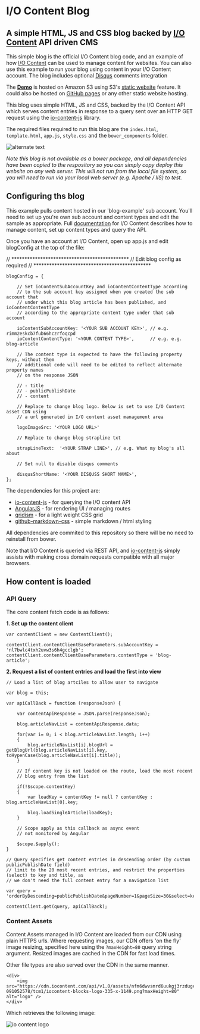 # I/O Content Blog

## A simple HTML, JS and CSS blog backed by [I/O Content](http://www.icontent.com) API driven CMS

This simple blog is the official I/O Content blog code, and an example of how [I/O Content](http://www.icontent.com) can be used to manage content for websites. You can also use this example to run your blog using content in your I/O Content account. The blog includes optional [Disqus](https://disqus.com/) comments integration


The **[Demo](http://blog.iocontent.com/)** is hosted on Amazon S3 using S3's [static website](http://docs.aws.amazon.com/AmazonS3/latest/dev/website-hosting-custom-domain-walkthrough.html) feature. It could also be hosted on [GitHub pages](https://pages.github.com/) or any other static website hosting.

This blog uses simple HTML, JS and CSS, backed by the I/O Content API which serves content entries in response to a query sent over an HTTP GET request using the [io-content-js](https://github.com/appsoftware/io-content-js) library. 

The required files required to run this blog are the `index.html`, `template.html`, `app.js`, `style.css`  and the `bower_components` folder.

![alternate text](https://cdn.iocontent.com/api/v1.0/assets/rimm2eskcb7fub66hczrfoqcpd/20151118-124147243/bbcj/iocontent-blog-deploy-files.png)

*Note this blog is not available as a bower package, and all dependencies have been copied to the respository so you can simply copy deploy this website on any web server. This will not run from the local file system, so you will need to run via your local web server (e.g. Apache / IIS) to test.*

## Configuring ths blog

This example pulls content hosted in our 'blog-example' sub account. You'll need to set up you're own sub account and content types and edit the sample as appropriate. Full [documentation](https://github.com/appsoftware/io-content-docs)  for I/O Content describes how to manage content, set up content types and query the API.

Once you have an account at I/O Content, open up app.js and edit blogConfig at the top of the file:


// *********************************************
// Edit blog config as required
// *********************************************

	blogConfig = {
		
		// Set ioContentSubAccountKey and ioContentContentType according
		// to the sub account key assigned when you created the sub account that
		// under which this blog article has been published, and ioContentContentType
		// according to the appropriate content type under that sub account 
		
		ioContentSubAccountKey: '<YOUR SUB ACCOUNT KEY>', // e.g. rimm2eskcb7fub66hczrfoqcpd
		ioContentContentType: '<YOUR CONTENT TYPE>',      // e.g. e.g. blog-article
		
		// The content type is expected to have the following property keys, without them
		// additional code will need to be edited to reflect alternate property names
		// on the response JSON
		
		// - title
		// - publicPublishDate
		// - content
	
		// Replace to change blog logo. Below is set to use I/O Content asset CDN using
		// a url generated in I/O content asset management area
		
		logoImageSrc: '<YOUR LOGO URL>'
	
		// Replace to change blog strapline txt
		
		strapLineText:  '<YOUR STRAP LINE>', // e.g. What my blog's all about
		
		// Set null to disable disqus comments
		
		disqusShortName: '<YOUR DISQUSS SHORT NAME>', 
	};



The dependencies for this project are:

- [io-content-js](https://github.com/appsoftware/io-content-js) - for querying the I/O content API
- [AngularJS](https://github.com/angular) - for rendering UI / managing routes
- [gridism](https://github.com/cobyism/gridism) - for a light weight CSS grid
- [github-markdown-css](https://github.com/sindresorhus/github-markdown-css) - simple markdown / html styling

All dependencies are commited to this repository so there will be no need to reinstall from bower.

Note that I/O Content is queried via REST API, and [io-content-js](https://github.com/appsoftware/io-content-js) simply assists with making cross domain requests compatible with all major browsers.

## How content is loaded

### API Query

The core content fetch code is as follows:

**1. Set up the content client**


	var contentClient = new ContentClient();
	
	contentClient.contentClientBaseParameters.subAccountKey = 'nl7bwlc4txh2uvw3s6h4gcclgb';
	contentClient.contentClientBaseParameters.contentType = 'blog-article';


**2. Request a list of content entries and load the first into view**

	// Load a list of blog artciles to allow user to navigate
						
	var blog = this;
	
	var apiCallBack = function (responseJson) {
	
		var contentApiResponse = JSON.parse(responseJson);
	
		blog.articleNavList = contentApiResponse.data;
	
		for(var i= 0; i < blog.articleNavList.length; i++)
		{
			blog.articleNavList[i].blogUrl = getBlogUrl(blog.articleNavList[i].key, toHypenCase(blog.articleNavList[i].title));
		}
		
		// If content key is not loaded on the route, load the most recent
		// blog entry from the list
		
		if(!$scope.contentKey)
		{
			var loadKey = contentKey != null ? contentKey : blog.articleNavList[0].key;
	
			blog.loadSingleArticle(loadKey);
		}
		
		// Scope apply as this callback as async event
		// not monitored by Angular
		
		$scope.$apply();
	}
	
	// Query specifies get content entries in descending order (by custom publicPublishDate field)
	// limit to the 20 most recent entries, and restrict the properties (select) to key and title, as
	// we don't need the full content entry for a navigation list
	
	var query = 'orderByDescending=publicPublishDate&pageNumber=1&pageSize=30&select=key+title';
	
	contentClient.get(query, apiCallBack);

### Content Assets

Content Assets managed in I/O Content are loaded from our CDN using plain HTTPS urls. Where requesting images, our CDN offers 'on the fly' image resizing, specified here using the `?maxHeight=80` query string argument. Resized images are cached in the CDN for fast load times.

Other file types are also served over the CDN in the same manner.


	<div>
		<img src="https://cdn.iocontent.com/api/v1.0/assets/nfm6dwvsmrd6uukgj3rzdugerc/20151113-091052578/tcm1/iocontent-blocks-logo-335-x-1149.png?maxHeight=80" alt="logo" />
	</div>

Which retrieves the following image:

![io content logo](https://cdn.iocontent.com/api/v1.0/assets/nfm6dwvsmrd6uukgj3rzdugerc/20151113-091052578/tcm1/iocontent-blocks-logo-335-x-1149.png?maxHeight=80)
